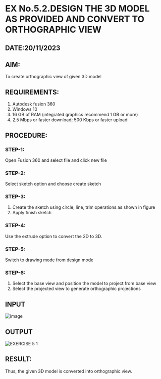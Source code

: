 # EX No.5.2.DESIGN THE 3D MODEL AS PROVIDED AND CONVERT TO ORTHOGRAPHIC VIEW
## DATE:20/11/2023

## AIM: 
To create orthographic view of given 3D model

## REQUIREMENTS: 
1. Autodesk fusion 360
2. Windows 10
3. 16 GB of RAM (integrated graphics recommend 1 GB or more)
4. 2.5 Mbps or faster download; 500 Kbps or faster upload 

## PROCEDURE:

### STEP-1:
Open Fusion 360 and select file and click new file

### STEP-2:
Select sketch option and choose create sketch

### STEP-3: 
1. Create the sketch using circle, line, trim operations as shown in figure
2. Apply finish sketch 

### STEP-4:
 Use the extrude option to convert the 2D to 3D.

### STEP-5:
Switch to drawing mode from design mode 
          
### STEP-6:
1. Select the base view and position the model to project from base view 
2. Select the projected view to generate orthographic projections

## INPUT
![image](https://user-images.githubusercontent.com/113594316/199412055-fa1f658d-65f4-42c2-9c3c-78c93512e905.png)

## OUTPUT

![EXERCISE 5 1](https://github.com/vimalaraniA/EX-No.5.2.DESIGN-THE-3D-MODEL-AS-PROVIDED-AND-CONVERT-TO-ORTHOGRAPHIC-VIEW/assets/150007791/1e4830b5-d781-401a-97aa-981a397b6701)

## RESULT:
Thus, the given 3D model is converted into orthographic view.
